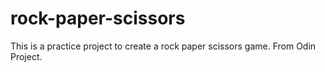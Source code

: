 # rock-paper-scissors
This is a practice project to create a rock paper scissors game. From Odin Project. 
